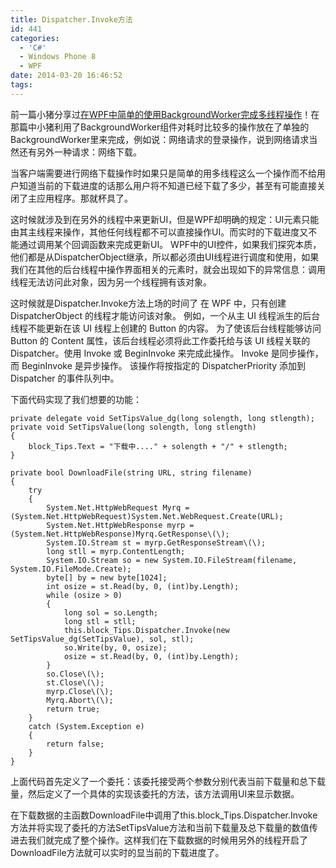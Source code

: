 ```yaml
---
title: Dispatcher.Invoke方法
id: 441
categories:
  - 'C#'
  - Windows Phone 8
  - WPF
date: 2014-03-20 16:46:52
tags:
---
```


前一篇小猪分享过[在WPF中简单的使用BackgroundWorker完成多线程操作](http://www.smallerpig.com/archives/433)！在那篇中小猪利用了BackgroundWorker组件对耗时比较多的操作放在了单独的BackgroundWorker里来完成，例如说：网络请求的登录操作，说到网络请求当然还有另外一种请求：网络下载。

当客户端需要进行网络下载操作时如果只是简单的用多线程这么一个操作而不给用户知道当前的下载进度的话那么用户将不知道已经下载了多少，甚至有可能直接关闭了主应用程序。那就杯具了。

这时候就涉及到在另外的线程中来更新UI，但是WPF却明确的规定：UI元素只能由其主线程来操作，其他任何线程都不可以直接操作UI。而实时的下载进度又不能通过调用某个回调函数来完成更新UI。
 WPF中的UI控件，如果我们探究本质，他们都是从DispatcherObject继承，所以都必须由UI线程进行调度和使用，如果我们在其他的后台线程中操作界面相关的元素时，就会出现如下的异常信息：调用线程无法访问此对象，因为另一个线程拥有该对象。

这时候就是Dispatcher.Invoke方法上场的时间了
在 WPF 中，只有创建 DispatcherObject 的线程才能访问该对象。 例如，一个从主 UI 线程派生的后台线程不能更新在该 UI 线程上创建的 Button 的内容。 为了使该后台线程能够访问 Button 的 Content 属性，该后台线程必须将此工作委托给与该 UI 线程关联的 Dispatcher。使用 Invoke 或 BeginInvoke 来完成此操作。 Invoke 是同步操作，而 BeginInvoke 是异步操作。 该操作将按指定的 DispatcherPriority 添加到 Dispatcher 的事件队列中。 

下面代码实现了我们想要的功能：
```
private delegate void SetTipsValue_dg(long solength, long stlength);
private void SetTipsValue(long solength, long stlength)
{
    block_Tips.Text = "下载中...." + solength + "/" + stlength;
}

private bool DownloadFile(string URL, string filename)
{
    try
    {
        System.Net.HttpWebRequest Myrq = (System.Net.HttpWebRequest)System.Net.WebRequest.Create(URL);
        System.Net.HttpWebResponse myrp = (System.Net.HttpWebResponse)Myrq.GetResponse\(\);
        System.IO.Stream st = myrp.GetResponseStream\(\);
        long stll = myrp.ContentLength;
        System.IO.Stream so = new System.IO.FileStream(filename, System.IO.FileMode.Create);
        byte[] by = new byte[1024];
        int osize = st.Read(by, 0, (int)by.Length);
        while (osize > 0)
        {
            long sol = so.Length;
            long stl = stll;
            this.block_Tips.Dispatcher.Invoke(new SetTipsValue_dg(SetTipsValue), sol, stl);
            so.Write(by, 0, osize);
            osize = st.Read(by, 0, (int)by.Length);
        }
        so.Close\(\);
        st.Close\(\);
        myrp.Close\(\);
        Myrq.Abort\(\);
        return true;
    }
    catch (System.Exception e)
    {
        return false;
    }
}
```


上面代码首先定义了一个委托：该委托接受两个参数分别代表当前下载量和总下载量，然后定义了一个具体的实现该委托的方法，该方法调用UI来显示数据。

在下载数据的主函数DownloadFile中调用了this.block_Tips.Dispatcher.Invoke方法并将实现了委托的方法SetTipsValue方法和当前下载量及总下载量的数值传进去我们就完成了整个操作。这样我们在下载数据的时候用另外的线程开启了DownloadFile方法就可以实时的显当前的下载进度了。